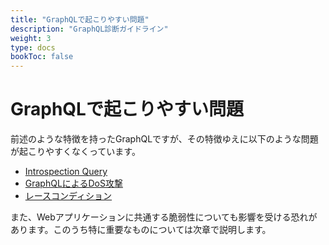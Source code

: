 ```yaml
---
title: "GraphQLで起こりやすい問題"
description: "GraphQL診断ガイドライン"
weight: 3
type: docs
bookToc: false
---
```


# GraphQLで起こりやすい問題
<!-- textlint-disable prh -->
前述のような特徴を持ったGraphQLですが、その特徴ゆえに以下のような問題が起こりやすくなくっています。
<!-- textlint-enable prh -->
- [Introspection Query](introspection_query)
- [GraphQLによるDoS攻撃](dos)
- [レースコンディション](race_condition)

また、Webアプリケーションに共通する脆弱性についても影響を受ける恐れがあります。このうち特に重要なものについては次章で説明します。
